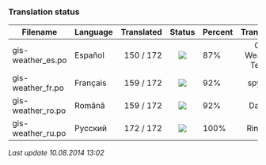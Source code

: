 ### **Translation status**

Filename | Language | Translated | Status | Percent | Translator
| ------------- | ------------- | ------------: | :-----------: | :------------- | :-------------: |
| gis-weather_es.po| Español | 150 / 172 | ![](https://dl.dropboxusercontent.com/u/99404329/bars/87.png) | 87% | Gis Weather Team |
| gis-weather_fr.po| Français | 159 / 172 | ![](https://dl.dropboxusercontent.com/u/99404329/bars/92.png) | 92% | spyder |
| gis-weather_ro.po| Română | 159 / 172 | ![](https://dl.dropboxusercontent.com/u/99404329/bars/92.png) | 92% | Daniel |
| gis-weather_ru.po| Русский | 172 / 172 | ![](https://dl.dropboxusercontent.com/u/99404329/bars/100.png) | 100% | RingOV |

_Last update 10.08.2014 13:02_
